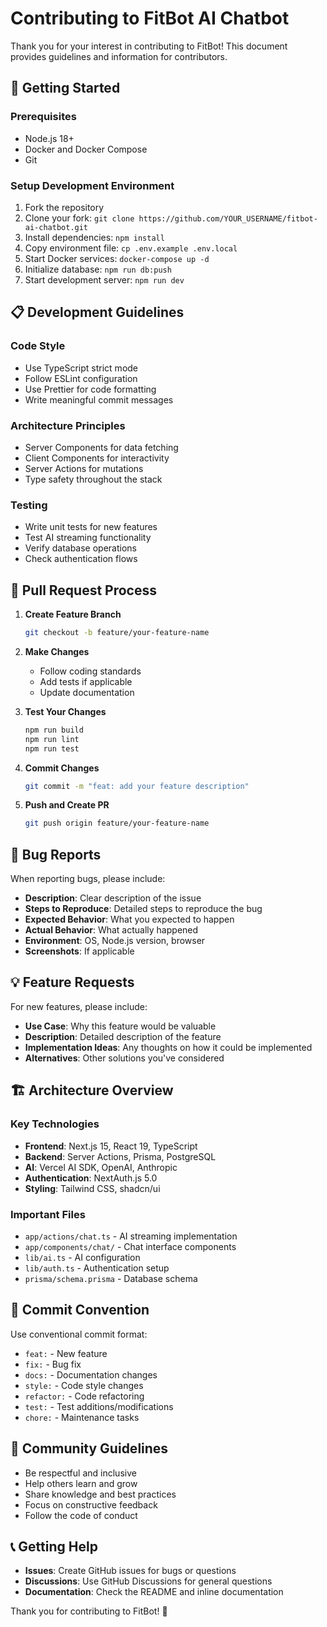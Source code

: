 # Contributing to FitBot AI Chatbot

Thank you for your interest in contributing to FitBot! This document provides guidelines and information for contributors.

## 🚀 Getting Started

### Prerequisites
- Node.js 18+
- Docker and Docker Compose
- Git

### Setup Development Environment
1. Fork the repository
2. Clone your fork: `git clone https://github.com/YOUR_USERNAME/fitbot-ai-chatbot.git`
3. Install dependencies: `npm install`
4. Copy environment file: `cp .env.example .env.local`
5. Start Docker services: `docker-compose up -d`
6. Initialize database: `npm run db:push`
7. Start development server: `npm run dev`

## 📋 Development Guidelines

### Code Style
- Use TypeScript strict mode
- Follow ESLint configuration
- Use Prettier for code formatting
- Write meaningful commit messages

### Architecture Principles
- Server Components for data fetching
- Client Components for interactivity
- Server Actions for mutations
- Type safety throughout the stack

### Testing
- Write unit tests for new features
- Test AI streaming functionality
- Verify database operations
- Check authentication flows

## 🔄 Pull Request Process

1. **Create Feature Branch**
   ```bash
   git checkout -b feature/your-feature-name
   ```

2. **Make Changes**
   - Follow coding standards
   - Add tests if applicable
   - Update documentation

3. **Test Your Changes**
   ```bash
   npm run build
   npm run lint
   npm run test
   ```

4. **Commit Changes**
   ```bash
   git commit -m "feat: add your feature description"
   ```

5. **Push and Create PR**
   ```bash
   git push origin feature/your-feature-name
   ```

## 🐛 Bug Reports

When reporting bugs, please include:
- **Description**: Clear description of the issue
- **Steps to Reproduce**: Detailed steps to reproduce the bug
- **Expected Behavior**: What you expected to happen
- **Actual Behavior**: What actually happened
- **Environment**: OS, Node.js version, browser
- **Screenshots**: If applicable

## 💡 Feature Requests

For new features, please include:
- **Use Case**: Why this feature would be valuable
- **Description**: Detailed description of the feature
- **Implementation Ideas**: Any thoughts on how it could be implemented
- **Alternatives**: Other solutions you've considered

## 🏗️ Architecture Overview

### Key Technologies
- **Frontend**: Next.js 15, React 19, TypeScript
- **Backend**: Server Actions, Prisma, PostgreSQL
- **AI**: Vercel AI SDK, OpenAI, Anthropic
- **Authentication**: NextAuth.js 5.0
- **Styling**: Tailwind CSS, shadcn/ui

### Important Files
- `app/actions/chat.ts` - AI streaming implementation
- `app/components/chat/` - Chat interface components
- `lib/ai.ts` - AI configuration
- `lib/auth.ts` - Authentication setup
- `prisma/schema.prisma` - Database schema

## 📝 Commit Convention

Use conventional commit format:
- `feat:` - New feature
- `fix:` - Bug fix
- `docs:` - Documentation changes
- `style:` - Code style changes
- `refactor:` - Code refactoring
- `test:` - Test additions/modifications
- `chore:` - Maintenance tasks

## 🤝 Community Guidelines

- Be respectful and inclusive
- Help others learn and grow
- Share knowledge and best practices
- Focus on constructive feedback
- Follow the code of conduct

## 📞 Getting Help

- **Issues**: Create GitHub issues for bugs or questions
- **Discussions**: Use GitHub Discussions for general questions
- **Documentation**: Check the README and inline documentation

Thank you for contributing to FitBot! 🙏